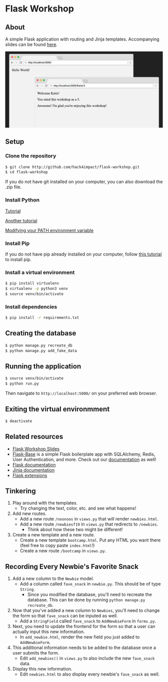 # Flask Workshop

## About
A simple Flask application with routing and Jinja templates. Accompanying slides can be found [here](https://docs.google.com/presentation/d/1dbVouOH3zPJ6qISXl_Wzu1y4d9quf17YDtIX9eNoMMg/edit#slide=id.g32b928dd89_0_0).

![Demo](/images/demo.png)

## Setup
### Clone the repository
```sh
$ git clone http://github.com/hack4impact/flask-workshop.git
$ cd flask-workshop
```
If you do not have git installed on your computer, you can also download the .zip file.

### Install Python
[Tutorial](http://docs.python-guide.org/en/latest/starting/installation/)

[Another tutorial](https://edu.google.com/openonline/course-builder/docs/1.10/set-up-course-builder/check-for-python.html)

[Modifying your PATH environment variable](https://www.java.com/en/download/help/path.xml)

### Install Pip
If you do not have pip already installed on your computer, follow [this tutorial](https://pip.pypa.io/en/stable/installing/) to install pip.

### Install a virtual environment
```sh
$ pip install virtualenv
$ virtualenv -p python3 venv
$ source venv/bin/activate
```

### Install dependencies
```sh
$ pip install -r requirements.txt
```

## Creating the database
```sh
$ python manage.py recreate_db
$ python manage.py add_fake_data
```

## Running the application
```sh
$ source venv/bin/activate
$ python run.py
```
Then navigate to `http://localhost:5000/` on your preferred web browser.

## Exiting the virtual environmment
```sh
$ deactivate
```

## Related resources
* [Flask Workshop Slides](https://docs.google.com/presentation/d/1dbVouOH3zPJ6qISXl_Wzu1y4d9quf17YDtIX9eNoMMg/edit#slide=id.g32b928dd89_0_0)
* [Flask-Base](http://github.com/hack4impact/flask-base) is a simple Flask boilerplate app with SQLAlchemy, Redis, User Authentication, and more. Check out our [documentation](http://hack4impact.github.io/flask-base) as well!
* [Flask documentation](http://flask.pocoo.org/)
* [Jinja documentation](http://jinja.pocoo.org/)
* [Flask extensions](http://flask.pocoo.org/extensions/)

## Tinkering
1. Play around with the templates.
   * Try changing the text, color, etc. and see what happens!
2. Add new routes.
   * Add a new route `/noonoos` in `views.py` that will render `newbies.html`.
   * Add a new route `/newbiesf19` in `views.py` that redirects to `/newbies`.
      * Think about how these two might be different!
3. Create a new template and a new route.
   * Create a new template `bootcamp.html`. Put any HTML you want there (feel free to copy paste `index.html`!)
   * Create a new route `/bootcamp` in `views.py`.

## Recording Every Newbie's Favorite Snack
1. Add a new column to the `Newbie` model.
   * Add a column called `fave_snack` in `newbie.py`. This should be of type `String`.
      * Since you modified the database, you'll need to recreate the database. This can be done by running `python manage.py recreate_db`.
2. Now that you've added a new column to `Newbies`, you'll need to change the form so that `fave_snack` can be inputed as well.
   * Add a `StringField` called `fave_snack` to `AddNewbieForm` in `forms.py`.
3. Next, you need to update the frontend for the form so that a user can actually input this new information.
   * In `add_newbie.html`, render the new field you just added to `AddNewbieForm`.
4. This additional information needs to be added to the database once a user submits the form.
   * Edit `add_newbies()` in `views.py` to also include the new `fave_snack` data.
5. Display this new information.
   * Edit `newbies.html` to also display every newbie's `fave_snack` as well.
